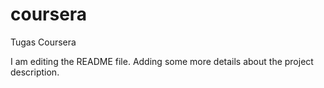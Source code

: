 # coursera
Tugas Coursera

I am editing the README file. Adding some more details about the project description.
